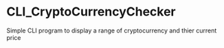 # CLI_CryptoCurrencyChecker
Simple CLI program to display a range of cryptocurrency and thier current price 
